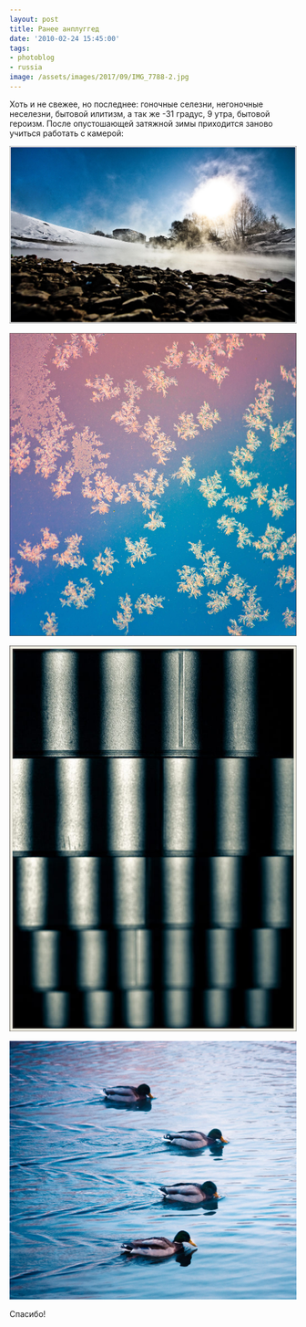 ```yaml
---
layout: post
title: Ранее анплуггед
date: '2010-02-24 15:45:00'
tags:
- photoblog
- russia
image: /assets/images/2017/09/IMG_7788-2.jpg
---
```


Хоть и не свежее,&nbsp;но последнее: гоночные селезни, негоночные неселезни, бытовой илитизм, а так же -31 градус, 9 утра, бытовой героизм. После опустошающей затяжной зимы приходится заново учиться работать с камерой:

![Fog on the water, Дмитрий Афонин, 2010](/assets/images/2017/09/IMG_7788-2.jpg)

![Pretty in frost, Дмитрий Афонин, 2010](/assets/images/2017/09/IMG_6224_1.jpg)

![Strayway, Дмитрий Афонин, 2010](/assets/images/2017/09/IMG_6358-Edit1.jpg)

![Duckrace, Дмитрий Афонин, 2010](/assets/images/2017/09/IMG_6173-3.jpg)

Спасибо!

